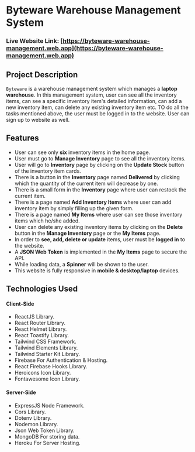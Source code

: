 # Byteware Warehouse Management System

### Live Website Link: [https://byteware-warehouse-management.web.app](https://byteware-warehouse-management.web.app)

## Project Description

`Byteware` is a warehouse management system which manages a **laptop warehouse**. In this management system, user can see all the inventory items, can see a specific inventory item's detailed information, can add a new inventory item, can delete any existing inventory item etc. TO do all the tasks mentioned above, the user must be logged in to the website. User can sign up to website as well.

## Features

- User can see only **six** inventory items in the home page.
- User must go to **Manage Inventory** page to see all the inventory items.
- User will go to **Inventory** page by clicking on the **Update Stock** button of the inventory item cards.
- There is a button in the **Inventory** page named **Delivered** by clicking which the quantity of the current item will decrease by one.
- There is a small form in the **Inventory** page where user can restock the current item.
- There is a page named **Add Inventory Items** where user can add inventory item by simply filling up the given form.
- There is a page named **My Items** where user can see those inventory items which he/she added.
- User can delete any existing inventory items by clicking on the **Delete** button in the **Manage Inventory** page or the **My Items** page.
- In order to **see, add, delete or update** items, user must be **logged in** to the website.
- A **JSON Web Token** is implemented in the **My Items** page to secure the API.
- While loading data, a **Spinner** will be shown to the user.
- This website is fully responsive in **mobile & desktop/laptop** devices.

## Technologies Used

#### Client-Side

- ReactJS Library.
- React Router Library.
- React Helmet Library.
- React Toastify Library.
- Tailwind CSS Framework.
- Tailwind Elements Library.
- Tailwind Starter Kit Library.
- Firebase For Authentication & Hosting.
- React Firebase Hooks Library.
- Heroicons Icon Library.
- Fontawesome Icon Library.

#### Server-Side

- ExpressJS Node Framework.
- Cors Library.
- Dotenv Library.
- Nodemon Library.
- Json Web Token Library.
- MongoDB For storing data.
- Heroku For Server Hosting.
